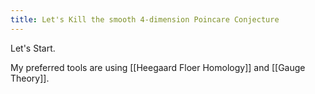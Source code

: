```yaml
---
title: Let's Kill the smooth 4-dimension Poincare Conjecture
---
```


Let's Start.

My preferred tools are using [[Heegaard Floer Homology]] and [[Gauge Theory]].

